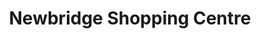 ---
title: "Newbridge Shopping Centre"
url: /newbridge/newbridge-shopping-centre/
shop: Einkaufszentrum
---